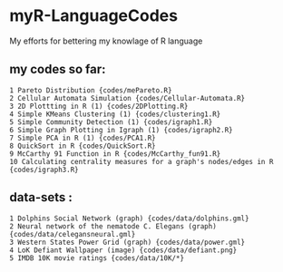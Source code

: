# myR-LanguageCodes
My efforts for bettering my knowlage of R language

  my codes so far:
  ---
  
    1 Pareto Distribution {codes/mePareto.R}
    2 Cellular Automata Simulation {codes/Cellular-Automata.R}
    3 2D Plottting in R (1) {codes/2DPlotting.R}
    4 Simple KMeans Clustering (1) {codes/clustering1.R}
    5 Simple Community Detection (1) {codes/igraph1.R}
    6 Simple Graph Plotting in Igraph (1) {codes/igraph2.R}
    7 Simple PCA in R (1) {codes/PCA1.R}
    8 QuickSort in R {codes/QuickSort.R}
    9 McCarthy 91 Function in R {codes/McCarthy_fun91.R}
    10 Calculating centrality measures for a graph's nodes/edges in R {codes/igraph3.R} 
	

  data-sets :
  ---

    1 Dolphins Social Network (graph) {codes/data/dolphins.gml}
    2 Neural network of the nematode C. Elegans (graph) {codes/data/celegansneural.gml}
    3 Western States Power Grid (graph) {codes/data/power.gml}
    4 LoK Defiant Wallpaper (image) {codes/data/defiant.png}
    5 IMDB 10K movie ratings {codes/data/10K/*}
    
    

